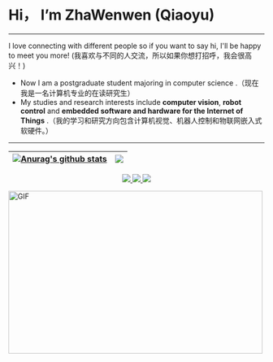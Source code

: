 # Hi， I’m ZhaWenwen (Qiaoyu)
---
I love connecting with different people so if you want to say hi, I'll be happy to meet you more! (我喜欢与不同的人交流，所以如果你想打招呼，我会很高兴！)
- Now I am a postgraduate student majoring in computer science .（现在我是一名计算机专业的在读研究生）
- My studies and research interests include __computer vision__, __robot control__ and __embedded software and hardware for the Internet of Things__ .（我的学习和研究方向包含计算机视觉、机器人控制和物联网嵌入式软硬件。）

---

| <a href="https://github.com/qiaoyukeji"><img align="center" src="https://github-readme-stats.vercel.app/api?username=qiaoyukeji&show_icons=true&include_all_commits=true&theme=buefy&hide_border=true" alt="Anurag's github stats" /></a> | <a href="https://github.com/qiaoyukeji"><img align="center" src="https://github-readme-stats.vercel.app/api/top-langs/?username=qiaoyukeji&layout=compact&theme=buefy&hide_border=true" /></a> |
| ------------- | ------------- |
 <p align="center">
  <a href="https://github.com/qiaoyukeji">
    <img src="https://badges.pufler.dev/visits/qiaoyukeji/qiaoyukeji?style=flat-square&color=black&logo=github">
  </a>
  <a href="https://github.com/qiaoyukeji">
    <img src="https://badges.pufler.dev/years/qiaoyukeji?style=flat-square&color=black&logo=github">
  </a>
  <a href="https://github.com/qiaoyukeji?tab=repositories">
    <img src="https://badges.pufler.dev/repos/qiaoyukeji?style=flat-square&color=black&logo=github">
  </a>
 <!--
 <a href="https://github.com/qiaoyukeji">
    <img src="https://badges.pufler.dev/commits/monthly/qiaoyukeji?style=flat-square&color=black&logo=github">
  </a>
-->
 <p>
<img align="center" alt="GIF" src="https://github.com/abhisheknaiidu/abhisheknaiidu/blob/master/code.gif?raw=true" width="500" height="320" />
